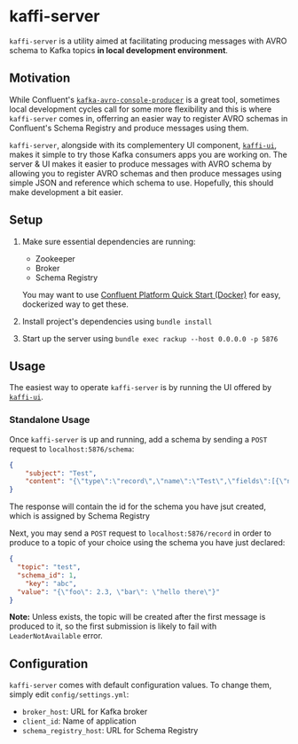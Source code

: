 # kaffi-server
`kaffi-server` is a utility aimed at facilitating producing messages with AVRO schema to Kafka topics **in local development environment**.

## Motivation
While Confluent's [`kafka-avro-console-producer`](https://docs.confluent.io/3.0.0/quickstart.html) is a great tool, sometimes local development cycles call for some more flexibility and this is where `kaffi-server` comes in, offerring an easier way to register AVRO schemas in Confluent's Schema Registry and produce messages using them.

`kaffi-server`, alongside with its complementery UI component, [`kaffi-ui`](https://github.com/eliav-lavi/kaffi-ui), makes it simple to try those Kafka consumers apps you are working on. The server & UI makes it easier to produce messages with AVRO schema by allowing you to register AVRO schemas and then produce messages using simple JSON and reference which schema to use. Hopefully, this should make development a bit easier.

## Setup
1. Make sure essential dependencies are running:
    * Zookeeper
    * Broker
    * Schema Registry
    
    You may want to use [Confluent Platform Quick Start (Docker)](https://docs.confluent.io/current/quickstart/ce-docker-quickstart.html) for easy, dockerized way to get these.
2. Install project's dependencies using `bundle install`
3. Start up the server using `bundle exec rackup --host 0.0.0.0 -p 5876`

## Usage
The easiest way to operate `kaffi-server` is by running the UI offered by [`kaffi-ui`](https://github.com/eliav-lavi/kaffi-ui).

### Standalone Usage
Once `kaffi-server` is up and running, add a schema by sending a `POST` request to `localhost:5876/schema`:
```json
{
	"subject": "Test",
	"content": "{\"type\":\"record\",\"name\":\"Test\",\"fields\":[{\"name\":\"foo\",\"type\":\"double\"},{\"name\":\"bar\",\"type\":\"string\"}]}"
}
```

The response will contain the id for the schema you have jsut created, which is assigned by Schema Registry

Next, you may send a `POST` request to `localhost:5876/record` in order to produce to a topic of your choice using the schema you have just declared:
```json
{
  "topic": "test",
  "schema_id": 1,
	"key": "abc",
  "value": "{\"foo\": 2.3, \"bar\": \"hello there\"}"
}
```
**Note:** Unless exists, the topic will be created after the first message is produced to it, so the first submission is likely to fail with `LeaderNotAvailable` error.

## Configuration
`kaffi-server` comes with default configuration values. To change them, simply edit `config/settings.yml`:
* `broker_host`: URL for Kafka broker
* `client_id`: Name of application
* `schema_registry_host`: URL for Schema Registry
